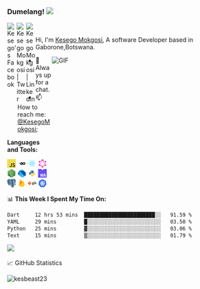 ### Dumelang! <img src="https://media.giphy.com/media/hvRJCLFzcasrR4ia7z/giphy.gif" width="25px">
<a href="https://web.facebook.com/kesego23/">
  <img align="left" alt="Kesego's Facebook" width="22px" src="https://raw.githubusercontent.com/peterthehan/peterthehan/master/assets/facebook.svg" />
</a>
<a href="https://twitter.com/KesegoMokgosi">
  <img align="left" alt="Kesego Mokgosi | Twitter" width="22px" src="https://raw.githubusercontent.com/peterthehan/peterthehan/master/assets/twitter.svg" />
</a>
<a href="https://www.linkedin.com/in/kesego-m-6744b6125/">
  <img align="left" alt="Kesego Mokgosi | Linkedin" width="22px" src="https://raw.githubusercontent.com/peterthehan/peterthehan/master/assets/linkedin.svg" />
</a>

<br />

Hi, I'm [Kesego Mokgosi](https://kesegomokgosi23.medium.com/), A software Developer  based in Gaborone,Botswana.

  <img align="right" alt="GIF" src="https://scontent.fgbe3-1.fna.fbcdn.net/v/t1.0-9/154243755_1919120741590986_5568474982879980606_o.jpg?_nc_cat=111&ccb=1-3&_nc_sid=09cbfe&_nc_eui2=AeGLA6Myp1MIdFdXLP0uN6QR8Cfcs1hRgSHwJ9yzWFGBIXq30wduAIHxhJdA794iq-CIFBz3RU3Kv4UzUkfNaaxm&_nc_ohc=aG25caWQMrUAX_dCUy3&_nc_ht=scontent.fgbe3-1.fna&oh=7b8db4bc78294d2d44e6ab147314d66d&oe=607FF881" width="400" height="320" />
  
- 💬 Always up for a chat.
- 📫 How to reach me: [@KesegoMokgosi](https://twitter.com/KesegoMokgosi);

**Languages and Tools:**  

<code><img height="20" src="https://raw.githubusercontent.com/github/explore/80688e429a7d4ef2fca1e82350fe8e3517d3494d/topics/javascript/javascript.png"></code>
<code><img height="20" src="https://raw.githubusercontent.com/github/explore/80688e429a7d4ef2fca1e82350fe8e3517d3494d/topics/go/go.png"></code>
<code><img height="20" src="https://raw.githubusercontent.com/github/explore/80688e429a7d4ef2fca1e82350fe8e3517d3494d/topics/react/react.png"></code>
<code><img height="20" src="https://raw.githubusercontent.com/github/explore/5c058a388828bb5fde0bcafd4bc867b5bb3f26f3/topics/graphql/graphql.png"></code>
<code><img height="20" src="https://raw.githubusercontent.com/github/explore/80688e429a7d4ef2fca1e82350fe8e3517d3494d/topics/nodejs/nodejs.png"></code>
<code><img height="20" src="https://raw.githubusercontent.com/github/explore/80688e429a7d4ef2fca1e82350fe8e3517d3494d/topics/dart/dart.png"></code>
<code><img height="20" src="https://raw.githubusercontent.com/github/explore/80688e429a7d4ef2fca1e82350fe8e3517d3494d/topics/python/python.png"></code>
<code><img height="20" src="https://raw.githubusercontent.com/github/explore/80688e429a7d4ef2fca1e82350fe8e3517d3494d/topics/web-assembly/web-assembly.png"></code>
<code><img height="20" src="https://raw.githubusercontent.com/github/explore/80688e429a7d4ef2fca1e82350fe8e3517d3494d/topics/postgresql/postgresql.png"></code>
<code><img height="20" src="https://raw.githubusercontent.com/github/explore/80688e429a7d4ef2fca1e82350fe8e3517d3494d/topics/firebase/firebase.png"></code>
<code><img height="20" src="https://raw.githubusercontent.com/github/explore/80688e429a7d4ef2fca1e82350fe8e3517d3494d/topics/git/git.png"></code>
<code><img height="20" src="https://raw.githubusercontent.com/github/explore/80688e429a7d4ef2fca1e82350fe8e3517d3494d/topics/kubernetes/kubernetes.png"></code>

📊 **This Week I Spent My Time On:**

<!--START_SECTION:waka-->
```text
Dart     12 hrs 53 mins  ███████████████████████░░   91.59 % 
YAML     29 mins         █░░░░░░░░░░░░░░░░░░░░░░░░   03.50 % 
Python   25 mins         ▓░░░░░░░░░░░░░░░░░░░░░░░░   03.06 % 
Text     15 mins         ▒░░░░░░░░░░░░░░░░░░░░░░░░   01.79 % 
```
<!--END_SECTION:waka-->

<img height="180em" src="https://github-readme-stats.vercel.app/api?username=kesbeast23&show_icons=true&hide_border=true&&count_private=true&include_all_commits=true" />

<br/>

📈 GitHub Statistics

<p align="left"> <img src="https://github-readme-stats.vercel.app/api?username=kesbeast23&show_icons=true&theme=gotham" alt="kesbeast23" />
